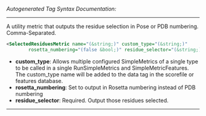 <!-- THIS IS AN AUTOGENERATED FILE: Don't edit it directly, instead change the schema definition in the code itself. -->

_Autogenerated Tag Syntax Documentation:_

---
A utility metric that outputs the residue selection in Pose or PDB numbering.  Comma-Separated.

```xml
<SelectedResiduesMetric name="(&string;)" custom_type="(&string;)"
        rosetta_numbering="(false &bool;)" residue_selector="(&string;)" />
```

-   **custom_type**: Allows multiple configured SimpleMetrics of a single type to be called in a single RunSimpleMetrics and SimpleMetricFeatures. 
 The custom_type name will be added to the data tag in the scorefile or features database.
-   **rosetta_numbering**: Set to output in Rosetta numbering instead of PDB numbering
-   **residue_selector**: Required.  Output those residues selected.

---

